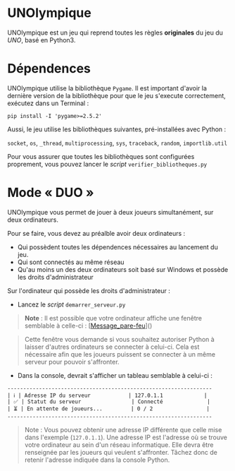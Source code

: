 
# UNOlympique

UNOlympique est un jeu qui reprend toutes les règles **originales** du jeu du _UNO_, basé en Python3.


# Dépendences

UNOlympique utilise la bibliothèque `Pygame`.
Il est important d'avoir la dernière version de la bibliothèque pour que le jeu s'execute correctement, exécutez dans un Terminal :
```
pip install -I 'pygame>=2.5.2'
```
Aussi, le jeu utilise les bibliothèques suivantes, pré-installées avec Python : 

`socket`, `os`, `_thread`, `multiprocessing`, `sys`, `traceback`, `random`, `importlib.util`

Pour vous assurer que toutes les bibliothèques sont configurées proprement, vous pouvez lancer le *script* `verifier_bibliotheques.py`

# Mode « DUO »

UNOlympique vous permet de jouer à deux joueurs simultanément, sur deux ordinateurs.

Pour se faire, vous devez au préalble avoir deux ordinateurs :
- Qui possèdent toutes les dépendences nécessaires au lancement du jeu.
- Qui sont connectés au même réseau
- Qu'au moins un des deux ordinateurs soit basé sur Windows et possède les droits d'administrateur

Sur l'ordinateur qui possède les droits d'administrateur :
- Lancez le *script* `demarrer_serveur.py`
> **Note** : Il est possible que votre ordinateur affiche une fenêtre semblable à celle-ci :
[[Message_pare-feu](https://www.informatiweb.net/images/tutoriels/Windows/configuration%20pare-feu/windows-10-11/1-programme/1-alerte-de-securite-windows-10.jpg)]()

> Cette fenêtre vous demande si vous souhaitez autoriser Python à laisser d'autres ordinateurs se connecter à celui-ci.
> Cela est nécessaire afin que les joueurs puissent se connecter à un même serveur pour pouvoir s'affronter.
- Dans la console, devrait s'afficher un tableau semblable à celui-ci :

```
-----------------------------------------------------------------
| ℹ️ | Adresse IP du serveur            | 127.0.1.1             |
| ✅ | Statut du serveur                | Connecté              |
| ⏳ | En attente de joueurs...         | 0 / 2                 |
-----------------------------------------------------------------
```
> Note : Vous pouvez obtenir une adresse IP différente que celle mise dans l'exemple (`127.0.1.1`).
Une adresse IP est l'adresse où se trouve votre ordinateur au sein d'un réseau informatique. Elle devra être renseignée par les joueurs qui veulent s'affronter. Tâchez donc de retenir l'adresse indiquée dans la console Python.
